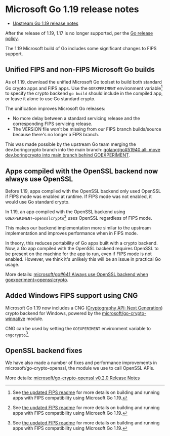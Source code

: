 # Microsoft Go 1.19 release notes

* [Upstream Go 1.19 release notes](https://tip.golang.org/doc/go1.19)

After the release of 1.19, 1.17 is no longer supported, per the [Go release policy](https://go.dev/doc/devel/release).

The 1.19 Microsoft build of Go includes some significant changes to FIPS support.

## Unified FIPS and non-FIPS Microsoft Go builds

As of 1.19, download the unified Microsoft Go toolset to build both standard Go crypto apps and FIPS apps. Use the `GOEXPERIMENT` environment variable[^1] to specify the crypto backend `go build` should include in the compiled app, or leave it alone to use Go standard crypto.

The unification improves Microsoft Go releases:

* No more delay between a standard servicing release and the corresponding FIPS servicing release.
* The VERSION file won't be missing from our FIPS branch builds/source because there's no longer a FIPS branch.

This was made possible by the upstream Go team merging the dev.boringcrypto branch into the main branch: [golang/go#51940 all: move dev.boringcrypto into main branch behind GOEXPERIMENT](https://github.com/golang/go/issues/51940). 

## Apps compiled with the OpenSSL backend now always use OpenSSL

Before 1.19, apps compiled with the OpenSSL backend only used OpenSSL if FIPS mode was enabled at runtime. If FIPS mode was not enabled, it would use Go standard crypto.

In 1.19, an app compiled with the OpenSSL backend using `GOEXPERIMENT=opensslcrypto`[^1] uses OpenSSL regardless of FIPS mode.

This makes our backend implementation more similar to the upstream implementation and improves performance when in FIPS mode.

In theory, this reduces portability of Go apps built with a crypto backend. Now, a Go app compiled with the OpenSSL backend requires OpenSSL to be present on the machine for the app to run, even if FIPS mode is not enabled. However, we think it's unlikely this will be an issue in practical Go usage.

More details: [microsoft/go#641 Always use OpenSSL backend when goexperiment=opensslcrypto](https://github.com/microsoft/go/issues/641).

## Added Windows FIPS support using CNG 

Microsoft Go 1.19 now includes a CNG ([Cryptography API: Next Generation](https://docs.microsoft.com/en-us/windows/win32/seccng/cng-portal)) crypto backend for Windows, powered by the [microsoft/go-crypto-winnative](https://github.com/microsoft/go-crypto-winnative) module.

CNG can be used by setting the `GOEXPERIMENT` environment variable to `cngcrypto`[^1].

## OpenSSL backend fixes

We have also made a number of fixes and performance improvements in microsoft/go-crypto-openssl, the module we use to call OpenSSL APIs.

More details: [microsoft/go-crypto-openssl v0.2.0 Release Notes](https://github.com/microsoft/go-crypto-openssl/releases/tag/v0.2.0)

[^1]: See [the updated FIPS readme](https://github.com/microsoft/go/blob/microsoft/main/eng/doc/fips/README.md) for more details on building and running apps with FIPS compatibility using Microsoft Go 1.19.
